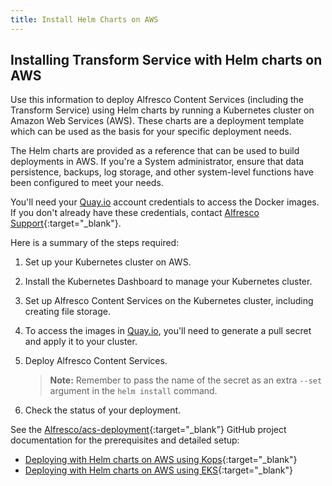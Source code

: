 ```yaml
---
title: Install Helm Charts on AWS
---
```


## Installing Transform Service with Helm charts on AWS

Use this information to deploy Alfresco Content Services (including the Transform Service) using Helm charts by running a Kubernetes cluster on Amazon Web Services (AWS). These charts are a deployment template which can be used as the basis for your specific deployment needs.

The Helm charts are provided as a reference that can be used to build deployments in AWS. If you're a System administrator, ensure that data persistence, backups, log storage, and other system-level functions have been configured to meet your needs.

You'll need your [Quay.io](https://quay.io) account credentials to access the Docker images. If you don't already have these credentials, contact [Alfresco Support](https://support.alfresco.com/){:target="_blank"}.

Here is a summary of the steps required:

1.  Set up your Kubernetes cluster on AWS.
2.  Install the Kubernetes Dashboard to manage your Kubernetes cluster.
3.  Set up Alfresco Content Services on the Kubernetes cluster, including creating file storage.
4.  To access the images in [Quay.io](https://quay.io/), you'll need to generate a pull secret and apply it to your cluster.
5.  Deploy Alfresco Content Services.

    > **Note:** Remember to pass the name of the secret as an extra `--set` argument in the `helm install` command.

6.  Check the status of your deployment.

See the [Alfresco/acs-deployment](https://github.com/Alfresco/acs-deployment/tree/support/SP/4.N){:target="_blank"} GitHub project documentation for the prerequisites and detailed setup:

*   [Deploying with Helm charts on AWS using Kops](https://github.com/Alfresco/acs-deployment/blob/support/SP/4.N/docs/helm-deployment-aws_kops.md){:target="_blank"}
*   [Deploying with Helm charts on AWS using EKS](https://github.com/Alfresco/acs-deployment/blob/support/SP/4.N/docs/helm-deployment-aws_eks.md){:target="_blank"}
